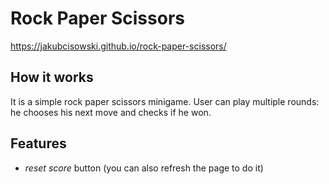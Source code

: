 # Rock Paper Scissors
https://jakubcisowski.github.io/rock-paper-scissors/

## How it works
It is a simple rock paper scissors minigame. User can play multiple rounds: he chooses his next move and checks if he won.

## Features
*	*reset score* button (you can also refresh the page to do it)
